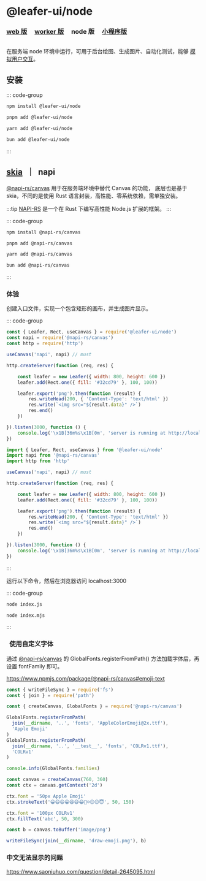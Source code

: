 # @leafer-ui/node

### [web 版](/guide/install/ui/start.md) &nbsp; &nbsp; [worker 版](/guide/install/ui/worker/start.md) &nbsp; &nbsp; node 版 &nbsp; &nbsp; [小程序版](/guide/install/ui/miniapp/start.md)

##

在服务端 node 环境中运行，可用于后台绘图、生成图片、自动化测试，能够 [模拟用户交互](/reference/event/simulation.md)。

## 安装

::: code-group

```sh [npm]
npm install @leafer-ui/node
```

```sh [pnpm]
pnpm add @leafer-ui/node
```

```sh [yarn]
yarn add @leafer-ui/node
```

```sh [bun]
bun add @leafer-ui/node
```

:::

## [skia](./start.md#skia-napi) &nbsp;｜&nbsp; napi

[@napi-rs/canvas](https://www.npmjs.com/package/@napi-rs/canvas) 用于在服务端环境中替代 Canvas 的功能， 底层也是基于 skia，不同的是使用 Rust 语言封装，高性能、零系统依赖，需单独安装。

:::tip
[NAPI-RS](https://napi.rs) 是一个在 Rust 下编写高性能 Node.js 扩展的框架。
:::

::: code-group

```sh [npm]
npm install @napi-rs/canvas
```

```sh [pnpm]
pnpm add @napi-rs/canvas
```

```sh [yarn]
yarn add @napi-rs/canvas
```

```sh [bun]
bun add @napi-rs/canvas
```

:::

### 体验

创建入口文件，实现一个包含矩形的画布，并生成图片显示。

::: code-group

```js
const { Leafer, Rect, useCanvas } = require('@leafer-ui/node')
const napi = require('@napi-rs/canvas')
const http = require('http')

useCanvas('napi', napi) // must

http.createServer(function (req, res) {

    const leafer = new Leafer({ width: 800, height: 600 })
    leafer.add(Rect.one({ fill: '#32cd79' }, 100, 100))

    leafer.export('png').then(function (result) {
        res.writeHead(200, { 'Content-Type': 'text/html' })
        res.write(`<img src="${result.data}" />`)
        res.end()
    })

}).listen(3000, function () {
    console.log('\x1B[36m%s\x1B[0m', 'server is running at http://localhost:3000')
})
```

```js
import { Leafer, Rect, useCanvas } from '@leafer-ui/node'
import napi from '@napi-rs/canvas'
import http from 'http'

useCanvas('napi', napi) // must

http.createServer(function (req, res) {

    const leafer = new Leafer({ width: 800, height: 600 })
    leafer.add(Rect.one({ fill: '#32cd79' }, 100, 100))

    leafer.export('png').then(function (result) {
        res.writeHead(200, { 'Content-Type': 'text/html' })
        res.write(`<img src="${result.data}" />`)
        res.end()
    })

}).listen(3000, function () {
    console.log('\x1B[36m%s\x1B[0m', 'server is running at http://localhost:3000')
})
```

:::

运行以下命令，然后在浏览器访问 localhost:3000

::: code-group

```sh [js]
node index.js
```

```sh [mjs]
node index.mjs
```

:::

###   使用自定义字体

通过 [@napi-rs/canvas](https://www.npmjs.com/package/@napi-rs/canvas) 的 GlobalFonts.registerFromPath() 方法加载字体后，再设置 fontFamily 即可。

https://www.npmjs.com/package/@napi-rs/canvas#emoji-text

```js
const { writeFileSync } = require('fs')
const { join } = require('path')

const { createCanvas, GlobalFonts } = require('@napi-rs/canvas')

GlobalFonts.registerFromPath(
  join(__dirname, '..', 'fonts', 'AppleColorEmoji@2x.ttf'),
  'Apple Emoji'
)
GlobalFonts.registerFromPath(
  join(__dirname, '..', '__test__', 'fonts', 'COLRv1.ttf'),
  'COLRv1'
)

console.info(GlobalFonts.families)

const canvas = createCanvas(760, 360)
const ctx = canvas.getContext('2d')

ctx.font = '50px Apple Emoji'
ctx.strokeText('😀😃😄😁😆😅😂🤣☺️😊😊😇', 50, 150)

ctx.font = '100px COLRv1'
ctx.fillText('abc', 50, 300)

const b = canvas.toBuffer('image/png')

writeFileSync(join(__dirname, 'draw-emoji.png'), b)
```

### 中文无法显示的问题

https://www.saoniuhuo.com/question/detail-2645095.html
